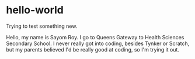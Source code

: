 # hello-world
Trying to test something new.

Hello, my name is Sayom Roy. I go to Queens Gateway to Health Sciences Secondary School. 
I never really got into coding, besides Tynker or Scratch, but my parents believed I'd be really good at coding, so I'm trying it out.
